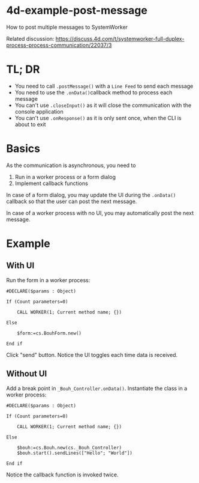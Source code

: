 # 4d-example-post-message
How to post multiple messages to SystemWorker

Related discussion: https://discuss.4d.com/t/systemworker-full-duplex-process-process-communication/22037/3

# TL; DR

* You need to call `.postMessage()` with a `Line Feed` to send each message
* You need to use the `.onData()`callback method to process each message
* You can't use `.closeInput()` as it will close the communication with the console application
* You can't use `.onResponse()` as it is only sent once, when the CLI is about to exit


# Basics

As the communication is asynchronous, you need to 

1. Run in a worker process or a form dialog
1. Implement callback functions

In case of a form dialog, you may update the UI during the `.onData()` callback so that the user can post the next message.

In case of a worker process with no UI, you may automatically post the next message.

# Example

## With UI

Run the form in a worker process:

```4d
#DECLARE($params : Object)

If (Count parameters=0)
	
	CALL WORKER(1; Current method name; {})
	
Else 
	
	$form:=cs.BouhForm.new()
	
End if
```

Click "send" button. Notice the UI toggles each time data is received.

## Without UI

Add a break point in `_Bouh_Controller.onData()`. Instantiate the class in a worker process:

```4d
#DECLARE($params : Object)

If (Count parameters=0)
	
	CALL WORKER(1; Current method name; {})
	
Else 
	
	$bouh:=cs.Bouh.new(cs._Bouh_Controller)
	$bouh.start().sendLines(["Hello"; "World"])
	
End if 
```

Notice the callback function is invoked twice.
